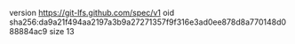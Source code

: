 version https://git-lfs.github.com/spec/v1
oid sha256:da9a21f494aa2197a3b9a27271357f9f316e3ad0ee878d8a770148d088884ac9
size 13
